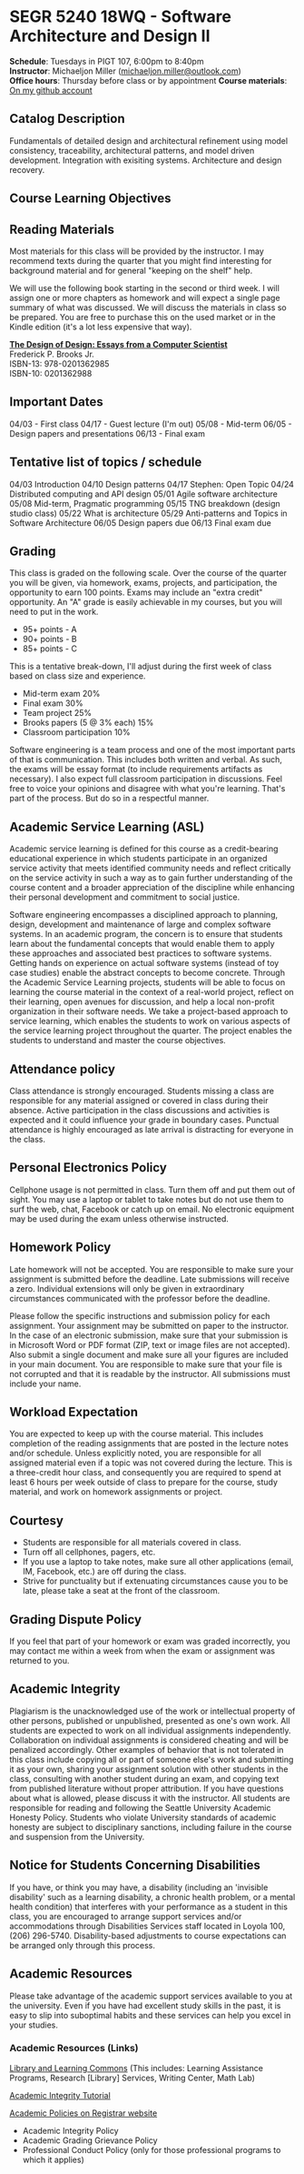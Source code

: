 # SEGR 5240 18WQ - Software Architecture and Design II

**Schedule**: Tuesdays in PIGT 107, 6:00pm to 8:40pm<br/>
**Instructor**: Michaeljon Miller (michaeljon.miller@outlook.com)<br/>
**Office hours**: Thursday before class or by appointment
**Course materials**: [On my github account](https://github.com/michaeljon/SU_SEGR_5240_18SQ)

## Catalog Description

Fundamentals of detailed design and architectural refinement using model consistency, traceability, architectural patterns, and model driven development. Integration with exisiting systems. Architecture and design recovery.

## Course Learning Objectives

## Reading Materials

Most materials for this class will be provided by the instructor. I may recommend texts during
the quarter that you might find interesting for background material and for general "keeping
on the shelf" help.

We will use the following book starting in the second or third week. I will assign one or more
chapters as homework and will expect a single page summary of what was discussed. We will discuss
the materials in class so be prepared. You are free to purchase this on the used market or in
the Kindle edition (it's a lot less expensive that way).

[**The Design of Design: Essays from a Computer Scientist**](https://www.amazon.com/Design-Essays-Computer-Scientist/dp/0201362988)<br/>
Frederick P. Brooks Jr. <br/>
ISBN-13: 978-0201362985<br/>
ISBN-10: 0201362988<br/>

## Important Dates

04/03 - First class
04/17 - Guest lecture (I'm out)
05/08 - Mid-term
06/05 - Design papers and presentations
06/13 - Final exam

## Tentative list of topics / schedule

04/03 Introduction
04/10 Design patterns
04/17 Stephen: Open Topic
04/24 Distributed computing and API design
05/01 Agile software architecture
05/08 Mid-term, Pragmatic programming
05/15 TNG breakdown (design studio class)
05/22 What is architecture
05/29 Anti-patterns and Topics in Software Architecture
06/05 Design papers due
06/13 Final exam due

## Grading

This class is graded on the following scale. Over the course of the quarter you will be given, via homework, exams, projects, and participation, the opportunity to earn 100 points. Exams may include an "extra credit" opportunity. An "A" grade is easily achievable in my courses, but you will need to put in the work.

* 95+ points - A
* 90+ points - B
* 85+ points - C

This is a tentative break-down, I'll adjust during the first week of class based on class size and experience.

* Mid-term exam 20%
* Final exam 30%
* Team project 25%
* Brooks papers (5 @ 3% each) 15%
* Classroom participation 10%

Software engineering is a team process and one of the most important parts of that is communication. This includes both written and verbal. As such, the exams will be essay format (to include requirements artifacts as necessary). I also expect full classroom participation in discussions. Feel free to voice your opinions and disagree with what you're learning. That's part of the process. But do so in a respectful manner.

## Academic Service Learning (ASL)

Academic service learning is defined for this course as a credit-bearing educational experience in which students participate in an organized service activity that meets identified community needs and reflect critically on the service activity in such a way as to gain further understanding of the course content and a broader appreciation of the discipline while enhancing their personal development and commitment to social justice.

Software engineering encompasses a disciplined approach to planning, design, development and maintenance of large and complex software systems. In an academic program, the concern is to ensure that students learn about the fundamental concepts that would enable them to apply these approaches and associated best practices to software systems. Getting hands on experience on actual software systems (instead of toy case studies) enable the abstract concepts to become concrete. Through the Academic Service Learning projects, students will be able to focus on learning the course material in the context of a real-world project, reflect on their learning, open avenues for discussion, and help a local non-profit organization in their software needs. We take a project-based approach to service learning, which enables the students to work on various aspects of the service learning project throughout the quarter. The project enables the students to understand and master the course objectives.

## Attendance policy

Class attendance is strongly encouraged. Students missing a class are responsible for any material assigned or covered in class during their absence. Active participation in the class discussions and activities is expected and it could influence your grade in boundary cases. Punctual attendance is highly encouraged as late arrival is distracting for everyone in the class.

## Personal Electronics Policy

Cellphone usage is not permitted in class. Turn them off and put them out of sight. You may use a laptop or tablet to take notes but do not use them to surf the web, chat, Facebook or catch up on email. No electronic equipment may be used during the exam unless otherwise instructed.

## Homework Policy

Late homework will not be accepted. You are responsible to make sure your assignment is submitted before the deadline. Late submissions will receive a zero. Individual extensions will only be given in extraordinary circumstances communicated with the professor before the deadline.

Please follow the specific instructions and submission policy for each assignment. Your assignment may be submitted on paper to the instructor. In the case of an electronic submission, make sure that your submission is in Microsoft Word or PDF format (ZIP, text or image files are not accepted). Also submit a single document and make sure all your figures are included in your main document. You are responsible to make sure that your file is not corrupted and that it is readable by the instructor. All submissions must include your name.

## Workload Expectation

You are expected to keep up with the course material. This includes completion of the reading assignments that are posted in the lecture notes and/or schedule. Unless explicitly noted, you are responsible for all assigned material even if a topic was not covered during the lecture.
This is a three-credit hour class, and consequently you are required to spend at least 6 hours per week outside of class to prepare for the course, study material, and work on homework assignments or project.

## Courtesy

* Students are responsible for all materials covered in class.
* Turn off all cellphones, pagers, etc.
* If you use a laptop to take notes, make sure all other applications (email, IM, Facebook, etc.) are off during the class.
* Strive for punctuality but if extenuating circumstances cause you to be late, please take a seat at the front of the classroom.

## Grading Dispute Policy

If you feel that part of your homework or exam was graded incorrectly, you may contact me within a week from when the exam or assignment was returned to you.

## Academic Integrity

Plagiarism is the unacknowledged use of the work or intellectual property of other persons, published or unpublished, presented as one's own work. All students are expected to work on all individual assignments independently. Collaboration on individual assignments is considered cheating and will be penalized accordingly. Other examples of behavior that is not tolerated in this class include copying all or part of someone else's work and submitting it as your own, sharing your assignment solution with other students in the class, consulting with another student during an exam, and copying text from published literature without proper attribution. If you have questions about what is allowed, please discuss it with the instructor. All students are responsible for reading and following the Seattle University Academic Honesty Policy. Students who violate University standards of academic honesty are subject to disciplinary sanctions, including failure in the course and suspension from the University.

## Notice for Students Concerning Disabilities

If you have, or think you may have, a disability (including an 'invisible disability' such as a learning disability, a chronic health problem, or a mental health condition) that interferes with your performance as a student in this class, you are encouraged to arrange support services and/or accommodations through Disabilities Services staff located in Loyola 100, (206) 296-5740. Disability-based adjustments to course expectations can be arranged only through this process.

## Academic Resources

Please take advantage of the academic support services available to you at the university. Even if you have had excellent study skills in the past, it is easy to slip into suboptimal habits and these services can help you excel in your studies.

### Academic Resources (Links)

[Library and Learning Commons](http://www.seattleu.edu/learningcommons/) 
(This includes: Learning Assistance Programs, Research [Library] Services, Writing Center, Math Lab)

[Academic Integrity Tutorial](https://www.seattleu.edu/academicintegrity)

[Academic Policies on Registrar website](https://www.seattleu.edu/registrar/academics/performance)

* Academic Integrity Policy
* Academic Grading Grievance Policy
* Professional Conduct Policy (only for those professional programs to which it applies)
